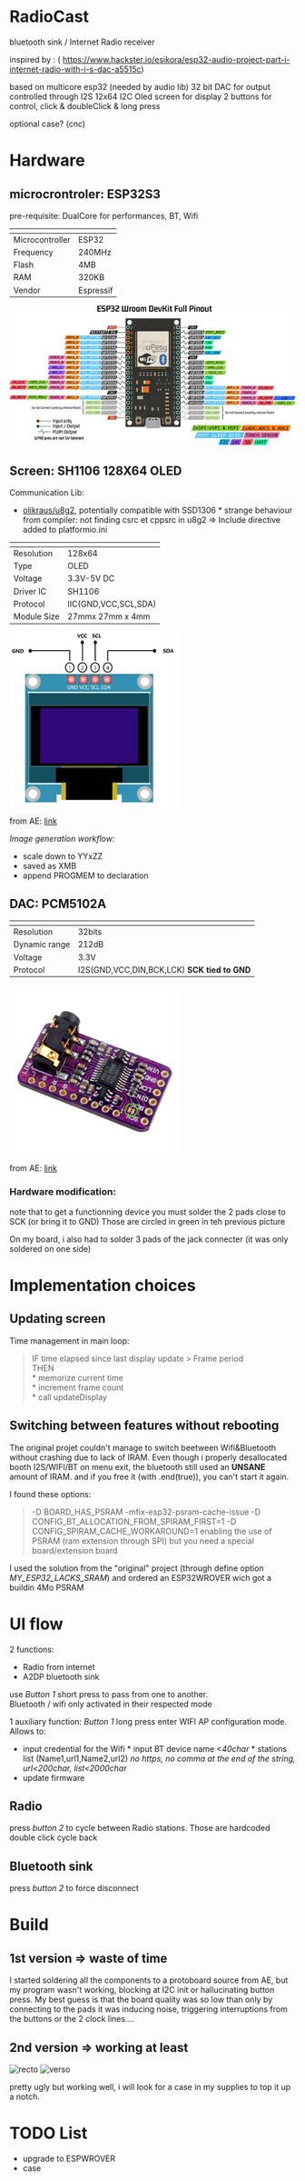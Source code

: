 # RadioCast
bluetooth sink / Internet Radio receiver

inspired by : ( https://www.hackster.io/esikora/esp32-audio-project-part-i-internet-radio-with-i-s-dac-a5515c)

based on multicore esp32 (needed by audio lib)
32 bit DAC for output controlled through I2S
12x64 I2C Oled screen for display
2 buttons for control, click & doubleClick & long press

optional case? (cnc)

# Hardware

## microcrontroler: ESP32S3
pre-requisite: DualCore for performances, BT, Wifi

| <!-- -->              | <!-- -->      |
| -----------           | -----------   |
| Microcontroller       | ESP32         |
| Frequency             | 240MHz        |
| Flash                 | 4MB           |
| RAM                   | 320KB         |
| Vendor                | Espressif     |

![pinout](./ressources/ESP-WROOM-32-Dev-Module-pinout-2117679404.jpg)

## Screen: SH1106 128X64 OLED
Communication Lib:
-  [olikraus/u8g2](https://github.com/olikraus/u8g2), potentially compatible with SSD1306
        * strange behaviour from compiler: not finding csrc et cppsrc in u8g2 => Include directive added to platformio.ini


| <!-- -->              | <!-- -->              |
| -----------           | -----------           |
| Resolution            | 128x64                |
| Type                  | OLED                  |
| Voltage               | 3.3V-5V DC            |
| Driver IC             | SH1106                |
| Protocol              | IIC(GND,VCC,SCL,SDA)  |
| Module Size           | 27mmx 27mm x 4mm      |

<img align="center" src="ressources/I2C-OLED-Display-Module-Pinout.jpg" width="300">

from AE: [link](https://fr.aliexpress.com/item/1005004355547926.html)

*Image generation workflow:*
- scale down to YYxZZ
- saved as XMB
- append PROGMEM to declaration

## DAC: PCM5102A

| <!-- -->              | <!-- -->              |
| -----------           | -----------           |
| Resolution            | 32bits                |
| Dynamic range         | 212dB                 |
| Voltage               | 3.3V                  |
| Protocol              | I2S(GND,VCC,DIN,BCK,LCK)  **SCK tied to GND** |

<img align="center" src="ressources/DAC.jpg" width="300">

from AE: [link](https://fr.aliexpress.com/item/1005005393398013.html)

### Hardware modification:
note that to get a functionning device you must solder the 2 pads close to SCK (or bring it to GND)
Those are circled in green in teh previous picture

On my board, i also had to solder 3 pads of the jack connecter (it was only soldered on one side)

# Implementation choices

## Updating screen

Time management in main loop:
> IF time elapsed since last display update > Frame period  
> THEN  
>     * memorize current time  
>     * increment frame count  
>     * call updateDisplay  

## Switching between features without rebooting

The original projet  couldn't manage to switch beetween Wifi&Bluetooth without crashing due to lack of IRAM.
Even though i properly desallocated booth I2S/WIFI/BT on menu exit, the bluetooth still used an **UNSANE** amount of IRAM.
and if you free it (with .end(true)), you can't start it again.

I found these options:
>-D BOARD_HAS_PSRAM
>-mfix-esp32-psram-cache-issue
>-D CONFIG_BT_ALLOCATION_FROM_SPIRAM_FIRST=1
>-D CONFIG_SPIRAM_CACHE_WORKAROUND=1
enabling the use of PSRAM (ram extension through SPI) but you need a special board/extension board

I used the solution from the "original" project (through define option *MY_ESP32_LACKS_SRAM*) and ordered an ESP32WROVER wich got a buildin 4Mo PSRAM



# UI flow

2 functions: 
- Radio from internet
- A2DP bluetooth sink

use *Button 1* short press to pass from one to another.  
Bluetooth / wifi only activated in their respected mode  
  
1 auxiliary function: *Button 1* long press enter WIFI AP configuration mode. Allows to:
- input credential for the Wifi
        * input BT device name *<40char*
        * stations list (Name1,url1,Name2,url2) *no https, no comma at the end of the string, url<200char, list<2000char*
- update firmware

## Radio

press *button 2* to cycle between Radio stations. Those are hardcoded
double click cycle back

## Bluetooth sink

press *button 2* to force disconnect


# Build

## 1st version => waste of time

I started soldering all the components to a protoboard source from AE, but my program wasn't working, blocking at I2C init or hallucinating button press.
My best guess is that the board quality was so low than only by connecting to the pads it was inducing noise, triggering interruptions from the buttons or the 2 clock lines....

## 2nd version => working at least

![recto](ressources/proto1.jpg)
![verso](ressources/proto2.jpg)

pretty ugly but working well, i will look for a case in my supplies to top it up a notch.

# TODO List
* upgrade to ESPWROVER
* case